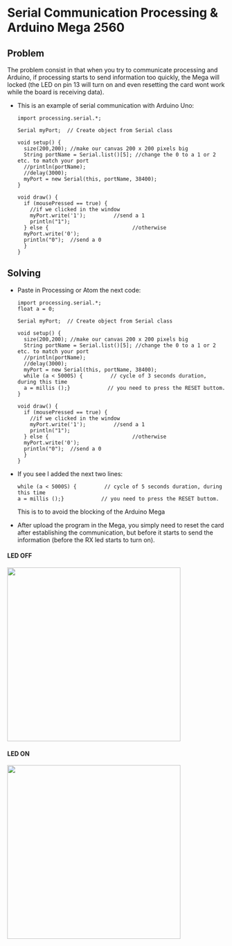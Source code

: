 # Serial Communication Processing & Arduino Mega 2560

## Problem

The problem consist in that when you try to communicate processing and Arduino, if processing starts to send information too quickly, the Mega will locked (the LED on pin 13 will turn on and even resetting the card wont work while the board is receiving data).

- This is an example of serial communication with Arduino Uno:

  ```
  import processing.serial.*;

  Serial myPort;  // Create object from Serial class

  void setup() {      
    size(200,200); //make our canvas 200 x 200 pixels big
    String portName = Serial.list()[5]; //change the 0 to a 1 or 2 etc. to match your port
    //println(portName);
    //delay(3000);
    myPort = new Serial(this, portName, 38400);
  }

  void draw() {
    if (mousePressed == true) {                           
      //if we clicked in the window
      myPort.write('1');         //send a 1
      println("1");   
    } else {                           //otherwise
    myPort.write('0');
    println("0");  //send a 0
    }   
  }
  ```

## Solving

- Paste in Processing or Atom the next code:

  ```
  import processing.serial.*;
  float a = 0;

  Serial myPort;  // Create object from Serial class

  void setup() {      
    size(200,200); //make our canvas 200 x 200 pixels big
    String portName = Serial.list()[5]; //change the 0 to a 1 or 2 etc. to match your port
    //println(portName);
    //delay(3000);
    myPort = new Serial(this, portName, 38400);
    while (a < 5000S) {         // cycle of 3 seconds duration, during this time
    a = millis ();}            // you need to press the RESET buttom.
  }

  void draw() {
    if (mousePressed == true) {                           
      //if we clicked in the window
      myPort.write('1');         //send a 1
      println("1");   
    } else {                           //otherwise
    myPort.write('0');
    println("0");  //send a 0
    }   
  }
  ```

- If you see I added the next two lines:

  ```
  while (a < 5000S) {         // cycle of 5 seconds duration, during this time
  a = millis ();}            // you need to press the RESET buttom.
  ```

  This is to to avoid the blocking of the Arduino Mega

- After upload the program in the Mega, you simply need to reset the card after establishing the communication, but before it starts to send the information (before the RX led starts to turn on).


#### LED OFF

<img src="https://github.com/totovr/Arduino/blob/master/Serial_Communication_Processing_Mega/Images/IMG_2444.JPG" width="400">

#### LED ON

<img src="https://github.com/totovr/Arduino/blob/master/Serial_Communication_Processing_Mega/Images/IMG_2445.JPG" width="400">

